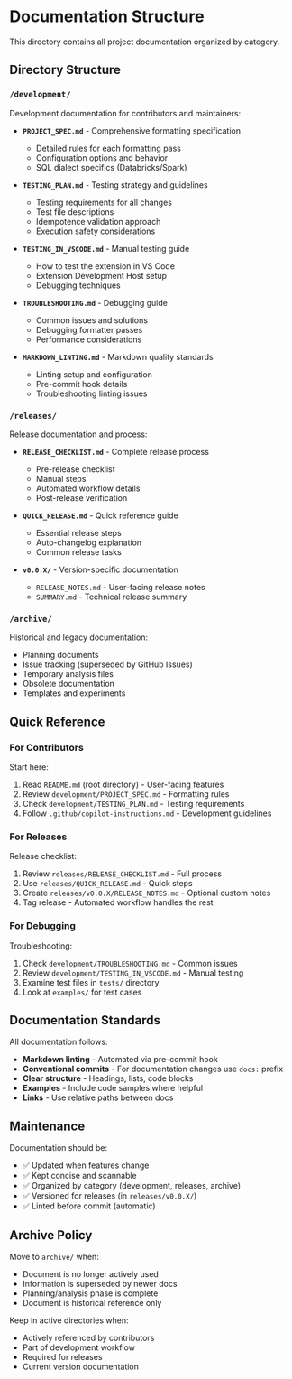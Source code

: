 # Documentation Structure

This directory contains all project documentation organized by category.

## Directory Structure

### `/development/`

Development documentation for contributors and maintainers:

- **`PROJECT_SPEC.md`** - Comprehensive formatting specification
  - Detailed rules for each formatting pass
  - Configuration options and behavior
  - SQL dialect specifics (Databricks/Spark)

- **`TESTING_PLAN.md`** - Testing strategy and guidelines
  - Testing requirements for all changes
  - Test file descriptions
  - Idempotence validation approach
  - Execution safety considerations

- **`TESTING_IN_VSCODE.md`** - Manual testing guide
  - How to test the extension in VS Code
  - Extension Development Host setup
  - Debugging techniques

- **`TROUBLESHOOTING.md`** - Debugging guide
  - Common issues and solutions
  - Debugging formatter passes
  - Performance considerations

- **`MARKDOWN_LINTING.md`** - Markdown quality standards
  - Linting setup and configuration
  - Pre-commit hook details
  - Troubleshooting linting issues

### `/releases/`

Release documentation and process:

- **`RELEASE_CHECKLIST.md`** - Complete release process
  - Pre-release checklist
  - Manual steps
  - Automated workflow details
  - Post-release verification

- **`QUICK_RELEASE.md`** - Quick reference guide
  - Essential release steps
  - Auto-changelog explanation
  - Common release tasks

- **`v0.0.X/`** - Version-specific documentation
  - `RELEASE_NOTES.md` - User-facing release notes
  - `SUMMARY.md` - Technical release summary

### `/archive/`

Historical and legacy documentation:

- Planning documents
- Issue tracking (superseded by GitHub Issues)
- Temporary analysis files
- Obsolete documentation
- Templates and experiments

## Quick Reference

### For Contributors

Start here:

1. Read `README.md` (root directory) - User-facing features
2. Review `development/PROJECT_SPEC.md` - Formatting rules
3. Check `development/TESTING_PLAN.md` - Testing requirements
4. Follow `.github/copilot-instructions.md` - Development guidelines

### For Releases

Release checklist:

1. Review `releases/RELEASE_CHECKLIST.md` - Full process
2. Use `releases/QUICK_RELEASE.md` - Quick steps
3. Create `releases/v0.0.X/RELEASE_NOTES.md` - Optional custom notes
4. Tag release - Automated workflow handles the rest

### For Debugging

Troubleshooting:

1. Check `development/TROUBLESHOOTING.md` - Common issues
2. Review `development/TESTING_IN_VSCODE.md` - Manual testing
3. Examine test files in `tests/` directory
4. Look at `examples/` for test cases

## Documentation Standards

All documentation follows:

- **Markdown linting** - Automated via pre-commit hook
- **Conventional commits** - For documentation changes use `docs:` prefix
- **Clear structure** - Headings, lists, code blocks
- **Examples** - Include code samples where helpful
- **Links** - Use relative paths between docs

## Maintenance

Documentation should be:

- ✅ Updated when features change
- ✅ Kept concise and scannable
- ✅ Organized by category (development, releases, archive)
- ✅ Versioned for releases (in `releases/v0.0.X/`)
- ✅ Linted before commit (automatic)

## Archive Policy

Move to `archive/` when:

- Document is no longer actively used
- Information is superseded by newer docs
- Planning/analysis phase is complete
- Document is historical reference only

Keep in active directories when:

- Actively referenced by contributors
- Part of development workflow
- Required for releases
- Current version documentation
